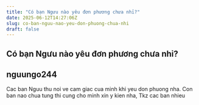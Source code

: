 ```yaml
---
title: "Có bạn Ngưu nào yêu đơn phương chưa nhỉ?"
date: 2025-06-12T14:27:06Z
slug: co-ban-nguu-nao-yeu-don-phuong-chua-nhi
draft: false
---
```


## Có bạn Ngưu nào yêu đơn phương chưa nhỉ?

## nguungo244

Cac ban Nguu thu noi ve cam giac cua minh khi yeu don phuong nha. Con ban nao chua tung thi cung cho minh xin y kien nha, Tkz cac ban nhieu